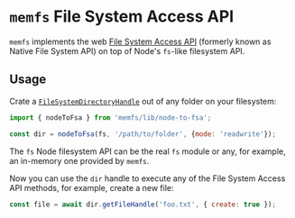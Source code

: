 # `memfs` File System Access API

`memfs` implements the web [File System Access API][fsa] (formerly known as
Native File System API) on top of Node's `fs`-like filesystem API.

[fsa]: https://developer.mozilla.org/en-US/docs/Web/API/File_System_Access_API

## Usage

Crate a [`FileSystemDirectoryHandle`](https://developer.mozilla.org/en-US/docs/Web/API/FileSystemDirectoryHandle) out
of any folder on your filesystem:

```js
import { nodeToFsa } from 'memfs/lib/node-to-fsa';

const dir = nodeToFsa(fs, '/path/to/folder', {mode: 'readwrite'});
```

The `fs` Node filesystem API can be the real `fs` module or any, for example,
an in-memory one provided by `memfs`.

Now you can use the `dir` handle to execute any of the File System Access API
methods, for example, create a new file:

```js
const file = await dir.getFileHandle('foo.txt', { create: true });
```
